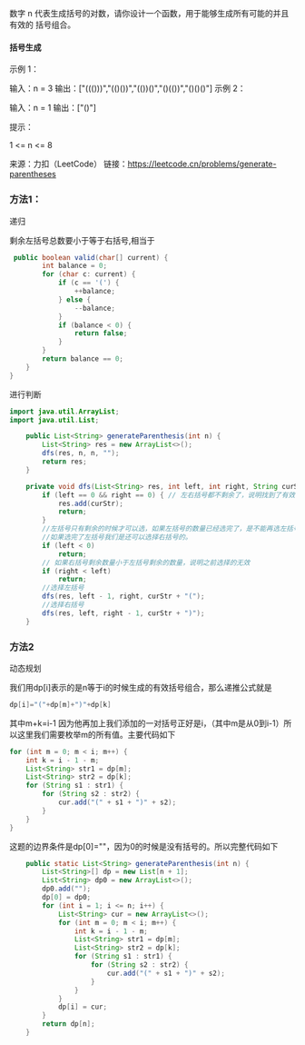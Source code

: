 数字 n 代表生成括号的对数，请你设计一个函数，用于能够生成所有可能的并且 有效的 括号组合。

 

#### 括号生成

示例 1：

输入：n = 3
输出：["((()))","(()())","(())()","()(())","()()()"]
示例 2：

输入：n = 1
输出：["()"]


提示：

1 <= n <= 8

来源：力扣（LeetCode）
链接：https://leetcode.cn/problems/generate-parentheses

### 方法1：

递归

剩余左括号总数要小于等于右括号,相当于   

```java
 public boolean valid(char[] current) {
        int balance = 0;
        for (char c: current) {
            if (c == '(') {
                ++balance;
            } else {
                --balance;
            }
            if (balance < 0) {
                return false;
            }
        }
        return balance == 0;
    }
}
```

进行判断

```java
import java.util.ArrayList;
import java.util.List;

    public List<String> generateParenthesis(int n) {
        List<String> res = new ArrayList<>();
        dfs(res, n, n, "");
        return res;
    }

    private void dfs(List<String> res, int left, int right, String curStr) {
        if (left == 0 && right == 0) { // 左右括号都不剩余了，说明找到了有效的括号
            res.add(curStr);
            return;
        }
        //左括号只有剩余的时候才可以选，如果左括号的数量已经选完了，是不能再选左括号了。
        //如果选完了左括号我们是还可以选择右括号的。
        if (left < 0)
            return;
        // 如果右括号剩余数量小于左括号剩余的数量，说明之前选择的无效
        if (right < left)
            return;
        //选择左括号
        dfs(res, left - 1, right, curStr + "(");
        //选择右括号
        dfs(res, left, right - 1, curStr + ")");
    }


```

### 方法2

动态规划

我们用dp[i]表示的是n等于i的时候生成的有效括号组合，那么递推公式就是

```java
dp[i]="("+dp[m]+")"+dp[k]
```


其中m+k=i-1
因为他再加上我们添加的一对括号正好是i，（其中m是从0到i-1）所以这里我们需要枚举m的所有值。主要代码如下

```java
for (int m = 0; m < i; m++) {
    int k = i - 1 - m;
    List<String> str1 = dp[m];
    List<String> str2 = dp[k];
    for (String s1 : str1) {
        for (String s2 : str2) {
            cur.add("(" + s1 + ")" + s2);
        }
    }
}
```

这题的边界条件是dp[0]=""，因为0的时候是没有括号的。所以完整代码如下

```java
    public static List<String> generateParenthesis(int n) {
        List<String>[] dp = new List[n + 1];
        List<String> dp0 = new ArrayList<>();
        dp0.add("");
        dp[0] = dp0;
        for (int i = 1; i <= n; i++) {
            List<String> cur = new ArrayList<>();
            for (int m = 0; m < i; m++) {
                int k = i - 1 - m;
                List<String> str1 = dp[m];
                List<String> str2 = dp[k];
                for (String s1 : str1) {
                    for (String s2 : str2) {
                        cur.add("(" + s1 + ")" + s2);
                    }
                }
            }
            dp[i] = cur;
        }
        return dp[n];
    }


```

